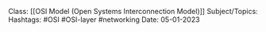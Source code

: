 
Class: [[OSI Model (Open Systems Interconnection Model)]]
Subject/Topics: 
Hashtags: #OSI #OSI-layer #networking 
Date: 05-01-2023

